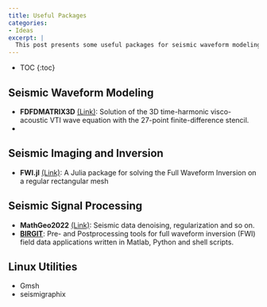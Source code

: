 ```yaml
---
title: Useful Packages
categories:
- Ideas
excerpt: |
  This post presents some useful packages for seismic waveform modeling, imaging, and inversion.
---
```


<!-- more -->

* TOC
{:toc}

## Seismic Waveform Modeling
- **FDFDMATRIX3D** [(Link)](https://www.geoazur.fr/WIND/bin/view/Main/Opencodes/WebHome#mjx-eqn%3AFDFDMATRIX3D): Solution of the 3D time-harmonic visco-acoustic VTI wave equation with the 27-point finite-difference stencil.
- 
## Seismic Imaging and Inversion
- **FWI.jl** [(Link)](https://github.com/JuliaInv/FWI.jl): A Julia package for solving the Full Waveform Inversion on a regular rectangular mesh
## Seismic Signal Processing
- **MathGeo2022** [(Link)](https://github.com/sevenysw/MathGeo2022): Seismic data denoising, regularization and so on.
- [**BIRGIT**](https://github.com/daniel-koehn/BIRGIT): Pre- and Postprocessing tools for full waveform inversion (FWI) field data applications written in Matlab, Python and shell scripts.


## Linux Utilities
- Gmsh
- seismigraphix